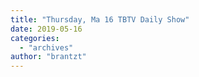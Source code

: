 ```yaml
---
title: "Thursday, Ma 16 TBTV Daily Show"
date: 2019-05-16
categories: 
  - "archives"
author: "brantzt"
---
```



